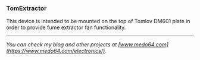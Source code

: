 ### TomExtractor ###

This device is intended to be mounted on the top of Tomlov DM601 plate in order
to provide fume extractor fan functionality.

---

*You can check my blog and other projects at [www.medo64.com](https://www.medo64.com/electronics/).*
